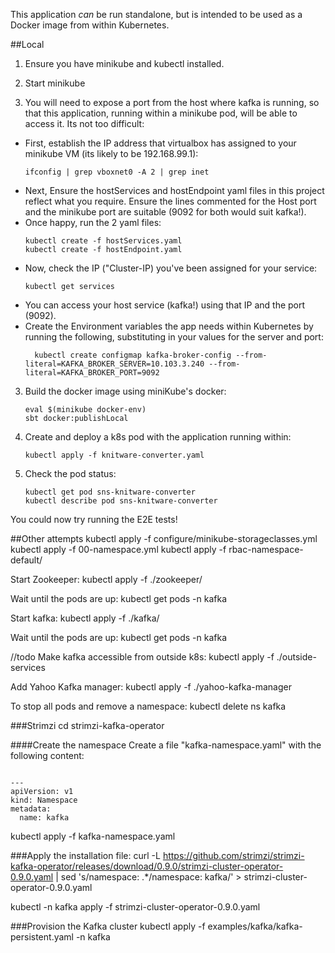 This application *can* be run standalone, but is intended to be used as a Docker image from within Kubernetes.

##Local

1) Ensure you have minikube and kubectl installed.
2) Start minikube

3) You will need to expose a port from the host where kafka is running, so that
this application, running within a minikube pod, will be able to access it.
Its not too difficult:
  - First, establish the IP address that virtualbox has assigned to 
your minikube VM (its likely to be 192.168.99.1):
    ```
    ifconfig | grep vboxnet0 -A 2 | grep inet
    ```
  - Next, Ensure the hostServices and hostEndpoint yaml files in this project
  reflect what you require. Ensure the lines commented for the Host port
  and the minikube port are suitable (9092 for both would suit kafka!).
  - Once happy, run the 2 yaml files:
      ```
      kubectl create -f hostServices.yaml
      kubectl create -f hostEndpoint.yaml
      ```
  - Now, check the IP ("Cluster-IP) you've been assigned for your service:
      ```
      kubectl get services
      ```
  - You can access your host service (kafka!) using that IP and the port (9092).
  - Create the Environment variables the app needs within Kubernetes by running the following, substituting in your values for the server and port:
      ```
        kubectl create configmap kafka-broker-config --from-literal=KAFKA_BROKER_SERVER=10.103.3.240 --from-literal=KAFKA_BROKER_PORT=9092
      ```  
3) Build the docker image using miniKube's docker:
    ```
    eval $(minikube docker-env)
    sbt docker:publishLocal
    ```
4) Create and deploy a k8s pod with the application running within:
    ```
    kubectl apply -f knitware-converter.yaml
    ```
5) Check the pod status:
    ```
    kubectl get pod sns-knitware-converter
    kubectl describe pod sns-knitware-converter
    ```

You could now try running the E2E tests!



##Other attempts
kubectl apply -f configure/minikube-storageclasses.yml 
kubectl apply -f 00-namespace.yml
kubectl apply -f rbac-namespace-default/ 

Start Zookeeper:
kubectl apply -f ./zookeeper/

Wait until the pods are up:
kubectl get pods -n kafka

Start kafka:
kubectl apply -f ./kafka/

Wait until the pods are up:
kubectl get pods -n kafka

//todo
Make kafka accessible from outside k8s:
kubectl apply -f ./outside-services

Add Yahoo Kafka manager:
kubectl apply -f ./yahoo-kafka-manager


To stop all pods and remove a namespace:
kubectl delete ns kafka


###Strimzi
cd strimzi-kafka-operator

####Create the namespace
Create a file "kafka-namespace.yaml" with the following content:

```

---
apiVersion: v1
kind: Namespace
metadata:
  name: kafka
```
kubectl apply -f kafka-namespace.yaml 

###Apply the installation file:
curl -L https://github.com/strimzi/strimzi-kafka-operator/releases/download/0.9.0/strimzi-cluster-operator-0.9.0.yaml   | sed 's/namespace: .*/namespace: kafka/' > strimzi-cluster-operator-0.9.0.yaml

kubectl -n kafka apply -f strimzi-cluster-operator-0.9.0.yaml 

###Provision the Kafka cluster
kubectl apply -f examples/kafka/kafka-persistent.yaml -n kafka

